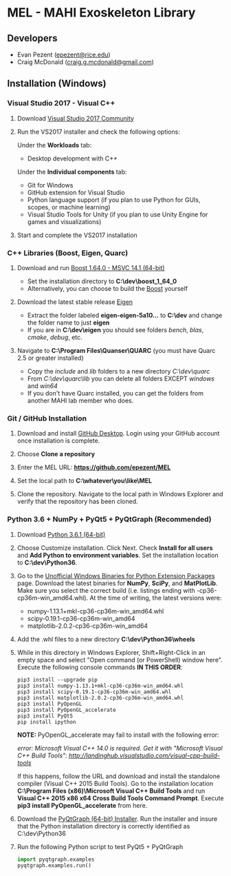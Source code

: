 

# MEL - MAHI Exoskeleton Library

## Developers

- Evan Pezent (epezent@rice.edu)
- Craig McDonald (craig.g.mcdonald@gmail.com)

## Installation (Windows)

###  Visual Studio 2017 - Visual C++

1. Download [Visual Studio 2017 Community](https://www.visualstudio.com/)

2. Run the VS2017 installer and check the following options:

    Under the **Workloads** tab:

    - Desktop development with C++

    Under the **Individual components** tab:

    - Git for Windows
    - GitHub extension for Visual Studio
    - Python language support (if you plan to use Python for GUIs, scopes, or machine learning)
    - Visual Studio Tools for Unity (if you plan to use Unity Engine for games and visualizations)

3. Start and complete the VS2017 installation

###   C++ Libraries (Boost, Eigen, Quarc)

1. Download and run [Boost 1.64.0 - MSVC 14.1 (64-bit)](https://sourceforge.net/projects/boost/files/boost-binaries/1.64.0/boost_1_64_0-msvc-14.1-64.exe/download)

    - Set the installation directory to **C:\dev\boost\_1\_64\_0**
    - Alternatively, you can choose to build the [Boost](http://www.boost.org/) yourself

2. Download the latest stable release [Eigen](http://eigen.tuxfamily.org/index.php?title=Main_Page)

    - Extract the folder labeled **eigen-eigen-5a10...** to **C:\dev** and change the folder name to just **eigen**
    - If you are in **C:\dev\eigen** you should see folders *bench*, *blas*, *cmake*, *debug*, etc.

3. Navigate to **C:\Program Files\Quanser\QUARC** (you must have Quarc 2.5 or greater installed)

    - Copy the *include* and *lib* folders to a new directory *C:\dev\quarc*
    - From *C:\dev\quarc\lib* you can delete all folders EXCEPT *windows* and *win64*
    - If you don't have Quarc installed, you can get the folders from another MAHI lab member who does.

###   Git / GitHub Installation

1. Download and install [GitHub Desktop](https://desktop.github.com/). Login using your GitHub account once installation is complete.

2. Choose **Clone a repository**

3. Enter the MEL URL: **https://github.com/epezent/MEL**

4. Set the local path to **C:\whatever\you\like\MEL**

3. Clone the repository. Navigate to the local path in Windows Explorer and verify that the repository has been cloned.

###   Python 3.6 + NumPy + PyQt5 + PyQtGraph (Recommended)

1. Download [Python 3.6.1 (64-bit)](https://www.python.org/downloads/release/python-361/)

2. Choose Customize installation. Click Next. Check **Install for all users** and **Add Python to environment variables**. Set the installation location to **C:\dev\Python36**.

3. Go to the [Unofficial Windows Binaries for Python Extension Packages](http://www.lfd.uci.edu/~gohlke/pythonlibs/) page. Download the latest binaries for **NumPy**, **SciPy**, and **MatPlotLib**. Make sure you select the correct build (i.e. listings ending with -cp36-cp36m-win\_amd64.whl). At the time of writing, the latest versions were:

    - numpy-1.13.1+mkl-cp36-cp36m-win_amd64.whl
    - scipy-0.19.1-cp36-cp36m-win_amd64
    - matplotlib-2.0.2-cp36-cp36m-win_amd64

4. Add the .whl files to a new directory **C:\dev\Python36\wheels**

3. While in this directory in Windows Explorer, Shift+Right-Click in an empty space and select "Open command (or PowerShell) window here". Execute the following console commands **IN THIS ORDER**:

   ```
   pip3 install --upgrade pip
   pip3 install numpy-1.13.1+mkl-cp36-cp36m-win_amd64.whl
   pip3 install scipy-0.19.1-cp36-cp36m-win_amd64.whl
   pip3 install matplotlib-2.0.2-cp36-cp36m-win_amd64.whl
   pip3 install PyOpenGL
   pip3 install PyOpenGL_accelerate
   pip3 install PyQt5
   pip install ipython
   ```

   **NOTE:** PyOpenGL_accelerate may fail to install with the following error:

   *error: Microsoft Visual C++ 14.0 is required. Get it with "Microsoft Visual C++ Build Tools": http://landinghub.visualstudio.com/visual-cpp-build-tools*

   If this happens, follow the URL and download and install the standalone compiler (Visual C++ 2015 Build Tools). Go to the installation location **C:\Program Files (x86)\Microsoft Visual C++ Build Tools** and run **Visual C++ 2015 x86 x64 Cross Build Tools Command Prompt**. Execute **pip3 install PyOpenGL_accelerate** from here.

5. Download the [PyQtGraph (64-bit) Installer](http://www.pyqtgraph.org/). Run the installer and insure that the Python installation directory is correctly identified as C:\dev\Python36

6. Run the following Python script to test PyQt5 + PyQtGraph

    ```python
    import pyqtgraph.examples
    pyqtgraph.examples.run()
    ```





